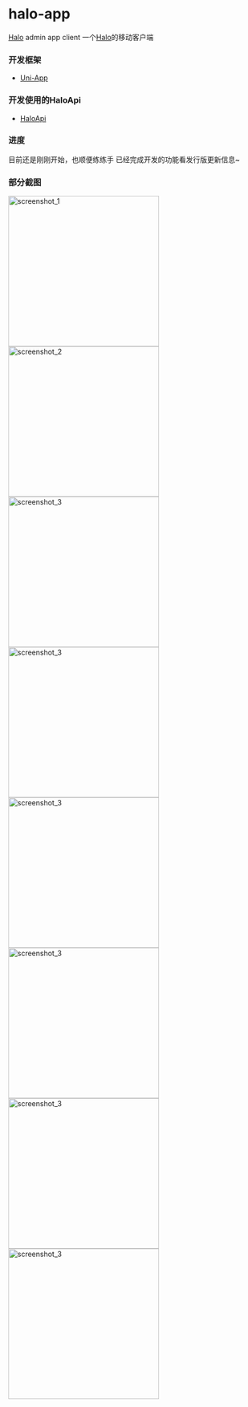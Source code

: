 # halo-app

[Halo](https://halo.run/) admin app client
一个[Halo](https://halo.run/)的移动客户端

### 开发框架
- [Uni-App](https://uniapp.dcloud.io/)

### 开发使用的HaloApi

- [HaloApi](https://api.halo.run/admin-api.html)


### 进度
目前还是刚刚开始，也顺便练练手
已经完成开发的功能看发行版更新信息~

### 部分截图

<img src="https://ldc-1251523367.cos.ap-beijing.myqcloud.com/luodachui/1_1640289037461.png?imageMogr2/interlace/0%7Cwatermark/2/text/bHVvZGFjaHVpLmNu/font/dGFob21hLnR0Zg/fontsize/24/fill/I2ZmMDAwMA/dissolve/60/gravity/center/dx/0/dy/0" width = "300"  alt="screenshot_1"  />

<img src="https://ldc-1251523367.cos.ap-beijing.myqcloud.com/luodachui/2_1640289037543.png?imageMogr2/interlace/0%7Cwatermark/2/text/bHVvZGFjaHVpLmNu/font/dGFob21hLnR0Zg/fontsize/24/fill/I2ZmMDAwMA/dissolve/60/gravity/center/dx/0/dy/0" width = "300"  alt="screenshot_2"  />

<img src="https://ldc-1251523367.cos.ap-beijing.myqcloud.com/luodachui/3_1640289037460.png?imageMogr2/interlace/0%7Cwatermark/2/text/bHVvZGFjaHVpLmNu/font/dGFob21hLnR0Zg/fontsize/24/fill/I2ZmMDAwMA/dissolve/60/gravity/center/dx/0/dy/0" width = "300"  alt="screenshot_3"  />

<img src="https://ldc-1251523367.cos.ap-beijing.myqcloud.com/luodachui/4_1640289040512.png?imageMogr2/interlace/0%7Cwatermark/2/text/bHVvZGFjaHVpLmNu/font/dGFob21hLnR0Zg/fontsize/24/fill/I2ZmMDAwMA/dissolve/60/gravity/center/dx/0/dy/0" width = "300"  alt="screenshot_3"  />

<img src="https://ldc-1251523367.cos.ap-beijing.myqcloud.com/luodachui/5_1640554962674.png?imageMogr2/interlace/0%7Cwatermark/2/text/bHVvZGFjaHVpLmNu/font/dGFob21hLnR0Zg/fontsize/24/fill/I2ZmMDAwMA/dissolve/60/gravity/center/dx/0/dy/0" width = "300"  alt="screenshot_3"  />

<img src="https://ldc-1251523367.cos.ap-beijing.myqcloud.com/luodachui/6_1640554960150.png?imageMogr2/interlace/0%7Cwatermark/2/text/bHVvZGFjaHVpLmNu/font/dGFob21hLnR0Zg/fontsize/24/fill/I2ZmMDAwMA/dissolve/60/gravity/center/dx/0/dy/0" width = "300"  alt="screenshot_3"  />

<img src="https://ldc-1251523367.cos.ap-beijing.myqcloud.com/luodachui/7_1640554960043.png?imageMogr2/interlace/0%7Cwatermark/2/text/bHVvZGFjaHVpLmNu/font/dGFob21hLnR0Zg/fontsize/24/fill/I2ZmMDAwMA/dissolve/60/gravity/center/dx/0/dy/0" width = "300"  alt="screenshot_3"  />

<img src="https://ldc-1251523367.cos.ap-beijing.myqcloud.com/luodachui/8_1640554960001.png?imageMogr2/interlace/0%7Cwatermark/2/text/bHVvZGFjaHVpLmNu/font/dGFob21hLnR0Zg/fontsize/24/fill/I2ZmMDAwMA/dissolve/60/gravity/center/dx/0/dy/0" width = "300"  alt="screenshot_3"  />